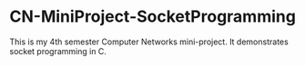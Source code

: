 # CN-MiniProject-SocketProgramming
This is my 4th semester Computer Networks mini-project. It demonstrates socket programming in C.
